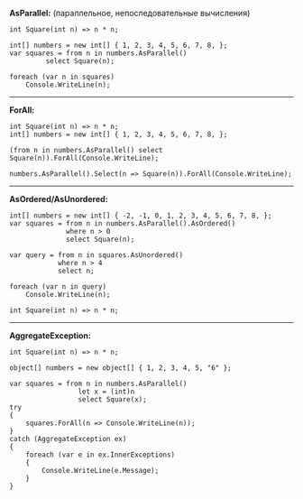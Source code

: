 **AsParallel:**
(параллельное, непоследовательные вычисления)
```
int Square(int n) => n * n;

int[] numbers = new int[] { 1, 2, 3, 4, 5, 6, 7, 8, };
var squares = from n in numbers.AsParallel()
         select Square(n);
 
foreach (var n in squares)
    Console.WriteLine(n);
```
---------------------------------------------------------------
**ForAll:**

```
int Square(int n) => n * n;
int[] numbers = new int[] { 1, 2, 3, 4, 5, 6, 7, 8, };
 
(from n in numbers.AsParallel() select Square(n)).ForAll(Console.WriteLine);
 
numbers.AsParallel().Select(n => Square(n)).ForAll(Console.WriteLine);
```
---------------------------------------------------------------
**AsOrdered/AsUnordered:**

```
int[] numbers = new int[] { -2, -1, 0, 1, 2, 3, 4, 5, 6, 7, 8, };
var squares = from n in numbers.AsParallel().AsOrdered()
              where n > 0
              select Square(n);
 
var query = from n in squares.AsUnordered()
            where n > 4
            select n;
 
foreach (var n in query)
    Console.WriteLine(n);
 
int Square(int n) => n * n;
```
---------------------------------------------------------------
**AggregateException:**

```
int Square(int n) => n * n;

object[] numbers = new object[] { 1, 2, 3, 4, 5, "6" };
 
var squares = from n in numbers.AsParallel()
                 let x = (int)n
                 select Square(x);
try
{
    squares.ForAll(n => Console.WriteLine(n));
}
catch (AggregateException ex)
{
    foreach (var e in ex.InnerExceptions)
    {
        Console.WriteLine(e.Message);
    }
}
```
